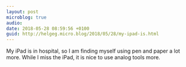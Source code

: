 ```yaml
---
layout: post
microblog: true
audio: 
date: 2018-05-28 08:59:56 +0100
guid: http://helgeg.micro.blog/2018/05/28/my-ipad-is.html
---
```

My iPad is in hospital, so I am finding myself using pen and paper a lot more. While I miss the iPad, it is nice to use analog tools more. 

